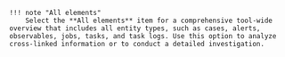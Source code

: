     !!! note "All elements"
        Select the **All elements** item for a comprehensive tool-wide overview that includes all entity types, such as cases, alerts, observables, jobs, tasks, and task logs. Use this option to analyze cross-linked information or to conduct a detailed investigation.
